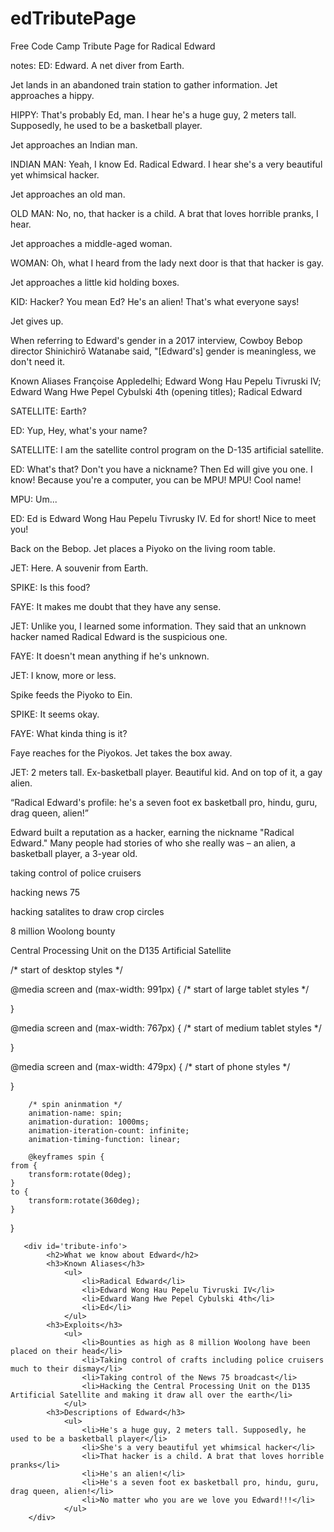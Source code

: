 # edTributePage
Free Code Camp Tribute Page for Radical Edward

notes:
ED: Edward. A net diver from Earth.

Jet lands in an abandoned train station to gather information. Jet
approaches a hippy.

HIPPY: That's probably Ed, man. I hear he's a huge guy, 2 meters tall. Supposedly, he used to be a basketball player.

Jet approaches an Indian man.

INDIAN MAN: Yeah, I know Ed. Radical Edward. I hear she's a very beautiful yet whimsical hacker.

Jet approaches an old man.

OLD MAN: No, no, that hacker is a child. A brat that loves horrible pranks, I hear.

Jet approaches a middle-aged woman.

WOMAN: Oh, what I heard from the lady next door is that that hacker is gay.

Jet approaches a little kid holding boxes.

KID: Hacker? You mean Ed? He's an alien! That's what everyone says!

Jet gives up.

When referring to Edward's gender in a 2017 interview, Cowboy Bebop director Shinichirō Watanabe said, "[Edward's] gender is meaningless, we don't need it.


Known Aliases
Françoise Appledelhi;
Edward Wong Hau Pepelu Tivruski IV;
Edward Wang Hwe Pepel Cybulski 4th (opening titles);
Radical Edward

SATELLITE: Earth?

ED: Yup, Hey, what's your name?

SATELLITE: I am the satellite control program on the D-135 artificial
           satellite.

ED: What's that? Don't you have a nickname? Then Ed will give you one. I
    know! Because you're a computer, you can be MPU! MPU! Cool name!

MPU: Um...

ED: Ed is Edward Wong Hau Pepelu Tivrusky IV. Ed for short! Nice to meet
    you!


Back on the Bebop. Jet places a Piyoko on the living room table.

JET: Here. A souvenir from Earth.

SPIKE: Is this food?

FAYE: It makes me doubt that they have any sense.

JET: Unlike you, I learned some information. They said that an unknown
hacker named Radical Edward is the suspicious one.

FAYE: It doesn't mean anything if he's unknown.

JET: I know, more or less.

Spike feeds the Piyoko to Ein.

SPIKE: It seems okay.

FAYE: What kinda thing is it?

Faye reaches for the Piyokos. Jet takes the box away.

JET: 2 meters tall. Ex-basketball player. Beautiful kid. And on top of it,
a gay alien.

“Radical Edward's profile: he's a seven foot ex basketball pro, hindu, guru, drag queen, alien!”

Edward built a reputation as a hacker, earning the nickname "Radical Edward." Many people had stories of who she really was – an alien, a basketball player, a 3-year old. 

taking control of police cruisers

hacking news 75

hacking satalites to draw crop circles 

8 million Woolong bounty

Central Processing Unit on the D135 Artificial Satellite



/* start of desktop styles */

@media screen and (max-width: 991px) {
/* start of large tablet styles */

}

@media screen and (max-width: 767px) {
/* start of medium tablet styles */

}

@media screen and (max-width: 479px) {
/* start of phone styles */

}

        /* spin aninmation */
        animation-name: spin;
        animation-duration: 1000ms;
        animation-iteration-count: infinite;
        animation-timing-function: linear;

        @keyframes spin {
    from {
        transform:rotate(0deg);
    }
    to {
        transform:rotate(360deg);
    }
}

       <div id='tribute-info'>
            <h2>What we know about Edward</h2>
            <h3>Known Aliases</h3>
                <ul>
                    <li>Radical Edward</li>
                    <li>Edward Wong Hau Pepelu Tivruski IV</li>
                    <li>Edward Wang Hwe Pepel Cybulski 4th</li>
                    <li>Ed</li>
                </ul>
            <h3>Exploits</h3>
                <ul>
                    <li>Bounties as high as 8 million Woolong have been placed on their head</li>
                    <li>Taking control of crafts including police cruisers much to their dismay</li>
                    <li>Taking control of the News 75 broadcast</li>
                    <li>Hacking the Central Processing Unit on the D135 Artificial Satellite and making it draw all over the earth</li>
                </ul>
            <h3>Descriptions of Edward</h3>
                <ul>
                    <li>He's a huge guy, 2 meters tall. Supposedly, he used to be a basketball player</li>
                    <li>She's a very beautiful yet whimsical hacker</li>
                    <li>That hacker is a child. A brat that loves horrible pranks</li>
                    <li>He's an alien!</li>
                    <li>He's a seven foot ex basketball pro, hindu, guru, drag queen, alien!</li>
                    <li>No matter who you are we love you Edward!!!</li>
                </ul>
        </div>